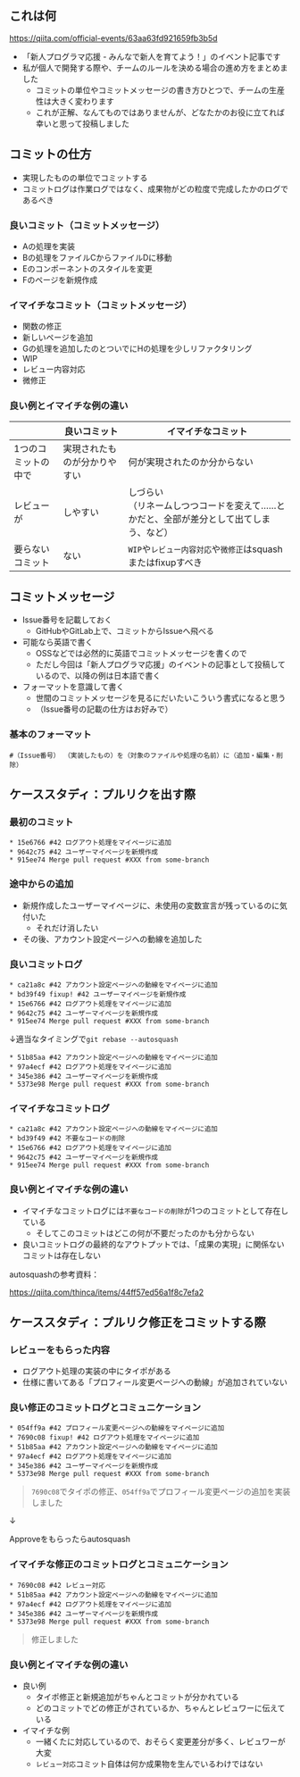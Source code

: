 <!--
title:   Gitのコミットの単位、メッセージの書き方、レビュー依頼の仕方
tags:    Git,commit,新人プログラマ応援
id:      266fd7c24e5406d97921
private: false
-->
## これは何

https://qiita.com/official-events/63aa63fd921659fb3b5d

- 「新人プログラマ応援 - みんなで新人を育てよう！」のイベント記事です
- 私が個人で開発する際や、チームのルールを決める場合の進め方をまとめました
    - コミットの単位やコミットメッセージの書き方ひとつで、チームの生産性は大きく変わります
    - これが正解、なんてものではありませんが、どなたかのお役に立てれば幸いと思って投稿しました

## コミットの仕方

- 実現したものの単位でコミットする  
- コミットログは作業ログではなく、成果物がどの粒度で完成したかのログであるべき

### 良いコミット（コミットメッセージ）

- Aの処理を実装
- Bの処理をファイルCからファイルDに移動
- Eのコンポーネントのスタイルを変更
- Fのページを新規作成

### イマイチなコミット（コミットメッセージ）

- 関数の修正
- 新しいページを追加
- Gの処理を追加したのとついでにHの処理を少しリファクタリング
- WIP
- レビュー内容対応
- 微修正

### 良い例とイマイチな例の違い

| | 良いコミット | イマイチなコミット |
| --- | --- | --- |
| 1つのコミットの中で | 実現されたものが分かりやすい | 何が実現されたのか分からない |
| レビューが | しやすい | しづらい<br/>（リネームしつつコードを変えて……とかだと、全部が差分として出てしまう、など） |
| 要らないコミット | ない | `WIP`や`レビュー内容対応`や`微修正`はsquashまたはfixupすべき |


## コミットメッセージ

- Issue番号を記載しておく
    - GitHubやGitLab上で、コミットからIssueへ飛べる
- 可能なら英語で書く
    - OSSなどでは必然的に英語でコミットメッセージを書くので
    - ただし今回は「新人プログラマ応援」のイベントの記事として投稿しているので、以降の例は日本語で書く
- フォーマットを意識して書く
    - 世間のコミットメッセージを見るにだいたいこういう書式になると思う
    - （Issue番号の記載の仕方はお好みで）

### 基本のフォーマット

```
#（Issue番号） （実装したもの）を（対象のファイルや処理の名前）に（追加・編集・削除）
```

## ケーススタディ：プルリクを出す際

### 最初のコミット

```
* 15e6766 #42 ログアウト処理をマイページに追加
* 9642c75 #42 ユーザーマイページを新規作成
* 915ee74 Merge pull request #XXX from some-branch
```

### 途中からの追加

- 新規作成したユーザーマイページに、未使用の変数宣言が残っているのに気付いた
    - それだけ消したい
- その後、アカウント設定ページへの動線を追加した

### 良いコミットログ

```
* ca21a8c #42 アカウント設定ページへの動線をマイページに追加
* bd39f49 fixup! #42 ユーザーマイページを新規作成
* 15e6766 #42 ログアウト処理をマイページに追加
* 9642c75 #42 ユーザーマイページを新規作成
* 915ee74 Merge pull request #XXX from some-branch
```

↓適当なタイミングで`git rebase --autosquash`

```
* 51b85aa #42 アカウント設定ページへの動線をマイページに追加
* 97a4ecf #42 ログアウト処理をマイページに追加
* 345e386 #42 ユーザーマイページを新規作成
* 5373e98 Merge pull request #XXX from some-branch
```

### イマイチなコミットログ

```
* ca21a8c #42 アカウント設定ページへの動線をマイページに追加
* bd39f49 #42 不要なコードの削除
* 15e6766 #42 ログアウト処理をマイページに追加
* 9642c75 #42 ユーザーマイページを新規作成
* 915ee74 Merge pull request #XXX from some-branch
```

### 良い例とイマイチな例の違い

- イマイチなコミットログには`不要なコードの削除`が1つのコミットとして存在している
    - そしてこのコミットはどこの何が不要だったのかも分からない
- 良いコミットログの最終的なアウトプットでは、「成果の実現」に関係ないコミットは存在しない

autosquashの参考資料：

https://qiita.com/thinca/items/44ff57ed56a1f8c7efa2


## ケーススタディ：プルリク修正をコミットする際

### レビューをもらった内容

- ログアウト処理の実装の中にタイポがある
- 仕様に書いてある「プロフィール変更ページへの動線」が追加されていない

### 良い修正のコミットログとコミュニケーション

```
* 054ff9a #42 プロフィール変更ページへの動線をマイページに追加
* 7690c08 fixup! #42 ログアウト処理をマイページに追加
* 51b85aa #42 アカウント設定ページへの動線をマイページに追加
* 97a4ecf #42 ログアウト処理をマイページに追加
* 345e386 #42 ユーザーマイページを新規作成
* 5373e98 Merge pull request #XXX from some-branch
```

> `7690c08`でタイポの修正、`054ff9a`でプロフィール変更ページの追加を実装しました

↓

Approveをもらったらautosquash

### イマイチな修正のコミットログとコミュニケーション

```
* 7690c08 #42 レビュー対応
* 51b85aa #42 アカウント設定ページへの動線をマイページに追加
* 97a4ecf #42 ログアウト処理をマイページに追加
* 345e386 #42 ユーザーマイページを新規作成
* 5373e98 Merge pull request #XXX from some-branch
```

> 修正しました

### 良い例とイマイチな例の違い

- 良い例
    - タイポ修正と新規追加がちゃんとコミットが分かれている
    - どのコミットでどの修正がされているか、ちゃんとレビュワーに伝えている
- イマイチな例
    - 一緒くたに対応しているので、おそらく変更差分が多く、レビュワーが大変
    - `レビュー対応`コミット自体は何か成果物を生んでいるわけではない